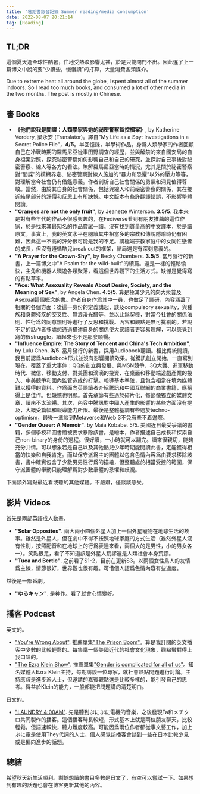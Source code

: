 ```yaml
---
title: '暑期書影音記錄 Summer reading/media consumption'
date: 2022-08-07 20:21:14
tag: [Reading]
---
```

## TL;DR

這個夏天逢全球性酷暑，住地受熱浪影響尤甚，於是只能閉門不出。因此違了上一篇博文中說的要“少讀些，慢慢讀”的打算，大量消費各類媒介。

Due to extreme heat all around the globe, I spent almost all of the summer indoors. So I read too much books, and consumed a lot of other media in the two months. The post is mostly in Chinese.

<!-- more -->

## 書 Books

+ **《他們說我是間諜：人類學家與她的祕密警察監控檔案》**,  by Katherine Verdery,  梁永安 (Translator)。譯自"My Life as a Spy: Investigations in a Secret Police File"，**4/5**。半回憶錄，半學術作品。身爲人類學家的作者回顧自己在冷戰時期的羅馬尼亞從事田野調查的經歷，並與解禁的來自國安局的自身檔案對照，探究祕密警察如何影響自己和自己的研究，並探討自己事後對祕密警察、線人等各方的看法。瞭解羅馬尼亞當時的情況，尤其是關於祕密警察對“間諜”的模糊界定、祕密警察對線人施加的“暴力和恐懼”以外的壓力等等，對理解當今社會仍有借鑑意義。作者剖析自己社會關係的勇氣和洞見值得尊敬。當然，由於其自身的社會關係，包括與線人和前祕密警察的關係，其在接近結尾部分的評價和反思上有所缺憾。中文版本有些許翻譯錯誤，不影響整體閱讀。
+ **"Oranges are not the only fruit"**, by Jeanette Winterson. **3.5/5**. 我本來是對有些年代的作品不很感興趣的，在Fediverse看到有朋友推薦的這位作家，於是找來其最知名的作品嘗試一讀。沒有找到質量高的中文譯本，於是讀原文。事實上，我的英文水平在閱讀其中相當多的宗教和傳說隱喻時仍有困難，因此這一不高的評分很可能是我的不足。講極端宗教家庭中的女同性戀者的成長，但沒有遵循酷兒break out的框架，結局還是有深刻意義的。
+ **"A Prayer for the Crown-Shy"**, by Becky Chambers. **3.5/5**. 當月發行的新書，上一篇博文中"A Psalm for the wild-built"的續篇。還是一樣的輕鬆愉快，主角和機器人環遊各類聚落，看這個世界觀下的生活方式。缺憾是覺得寫的有點草率。
+ **"Ace: What Asexuality Reveals About Desire, Society, and the Meaning of Sex"**, by Angela Chen. **4.5/5**. 算是極其少見的向大衆普及Asexual這個概念的書。作者自身作爲其中一員，也做足了調研，內容涵蓋了相關的各個方面：從這一身份的定義講起，談及compulsory sexuality，與種族和身體殘疾的交叉性、無浪漫光譜等，並以此爲契機，對當今社會的關係法則、性行爲的同意規則等進行了反思和挑戰。內容和觀點是無可挑剔的。若說不足的話作者多處想通過描述自身的關係使大衆讀者更容易理解，可以感覺到寫的很struggle，讀起來也不是那麼順暢。
+ **"Influence Empire: The Story of Tencent and China's Tech Ambition"**, by Lulu Chen. **3/5**. 當月發行的新書，採用Audiobook聽讀。相比傳統閱讀，我目前認爲Audiobook形式並沒有影響閱讀效果。從騰訊創立開始，一直寫到現在，覆蓋了重大事件：QQ的創立與發展、與MSN競爭、3Q大戰、進軍移動時代、微信、移動支付、對美團和滴滴的投資、在桌面和移動端遊戲產業的投入、中美競爭和國內監管造成的打擊。報導基本準確，且包含相當在境內媒體難以獲得的資料。作爲面向英語讀者介紹騰訊和中國互聯網的商業書籍，應稱得上是佳作。但缺憾也明顯。首先章節有些過於碎片化，每節像獨立的媒體文章，讀來不太流暢。其次，內容中騰訊對中國人產生的影響的某些方面沒有提及，大概受篇幅和報導能力所限。最後是整體基調有些過於techno-optimism，最後一章談到Metaverse和Web 3不免有些不着邊際。
+ **"Gender Queer: A Memoir"**. by Maia Kobabe. 5/5. 美國近日最受爭議的書籍，多個學校和圖書館被要求移除該書。是繪本，作者描述自己成長和探索自己non-binary的身份的過程。很好讀，一小時就可以翻完。讀來很親切，能夠充分共情。可以想象若是自己以及其他酷兒少年時期能閱讀此書，定能獲得相當的快樂和自我肯定。而以保守派爲主的團體以包含色情內容爲由要求移除該書，書中確實包含了少數男男性行爲的描繪，但整體處於相當受控的範圍，保守派團體的舉動只能理解爲對少數羣體的恐懼和歧視。

下面額外寫點最近看或聽的其他媒體。不嚴肅，僅談談感受。

## 影片 Videos

首先是兩部英語成人動畫。

+ **"Solar Opposites"**. 兩大兩小四個外星人加上一個外星寵物在地球生活的故事。雖然是外星人，但在劇中不得不按照地球家庭的方式生活（雖然外星人沒有性別，按照配音和在地球上的行爲表達來看，兩個大的是男性，小的男女各一）。笑點很足，看了不知道該是外星人荒謬還是人類社會本身荒謬。
+ **"Tuca and Bertie"**. 之前看了S1-2，目前在更新S3。以兩個女性鳥人的友情爲主線，情節很好，世界觀也很有趣。可惜個人認爲色情內容有些過度。

然後是一部番劇。

+ **"ゆるキャン"**. 是神作。看了就會心情變好。

## 播客 Podcast

英文的。

+ ["You're Wrong About"](https://podcasts.apple.com/us/podcast/youre-wrong-about/id1380008439?mt=2). 推薦單集["The Prison Boom"](https://podcasts.apple.com/us/podcast/the-prison-boom-w-shannon-heffernan/id1380008439?i=1000563352675)。算是我訂閱的英文播客中少數的比較輕鬆的。每集講一個美國近代的社會文化現象，觀點蠻對得上我口味的。
+ ["The Ezra Klein Show"](https://www.nytimes.com/column/ezra-klein-podcast). 推薦單集["Gender is complicated for all of us"](https://www.nytimes.com/2022/08/05/opinion/ezra-klein-podcast-kathryn-bond-stockton.html)。知名媒體人Ezra Klein主持，每期訪談一位專家，就社會熱點問題進行討論。主持應該是進步派人士，但邀請的嘉賓觀點還是比較多樣的，能引發自己的思考。得益於Klein的能力，一般都能把問題講的清楚明白。

日文的。

+ ["LAUNDRY 4:00AM"](https://podcasts.apple.com/jp/podcast/laundry-4-00am/id1553194199). 先是聽到ぷにぷに電機的音樂，之後發現Ta和メチクロ共同製作的播客。這個播客時長較短，形式基本上就是兩位朋友聊天，比較輕鬆，但語速較快，聽力難度較高。可能因爲兩位作者都從事文藝工作，加上ぷに電是使用They代詞的人士，個人感覺該播客會談到一些在日本比較少見或是偏向進步的話題。

## 總結

希望秋天新生活順利。剩餘想讀的書目多數是日文了，有空可以嘗試一下。如果想到有趣的話題也會在博客更新其他的內容。
